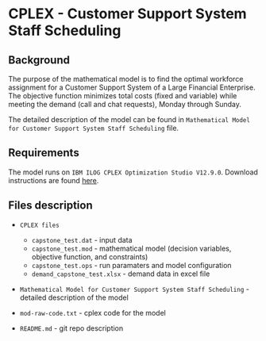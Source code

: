 # CPLEX - Customer Support System Staff Scheduling 

## Background

The purpose of the mathematical model is to find the optimal workforce assignment for a Customer Support System of a Large Financial Enterprise. 
The objective function minimizes total costs (fixed and variable) while meeting the demand (call and chat requests), Monday through Sunday. 

The detailed description of the model can be found in `Mathematical Model for Customer Support System Staff Scheduling` file.

## Requirements

The model runs on `IBM ILOG CPLEX Optimization Studio V12.9.0`. 
Download instructions are found [here](https://www.ibm.com/support/pages/downloading-ibm-ilog-cplex-optimization-studio-v1290).
 
## Files description

* `CPLEX files`
    - `capstone_test.dat` - input data 
    - `capstone_test.mod` - mathematical model (decision variables, objective function, and constraints)
    - `capstone_test.ops` - run paramaters and model configuration 
    - `demand_capstone_test.xlsx` - demand data in excel file
     
* `Mathematical Model for Customer Support System Staff Scheduling` - detailed description of the model

* `mod-raw-code.txt` - cplex code for the model 

* `README.md` - git repo description
